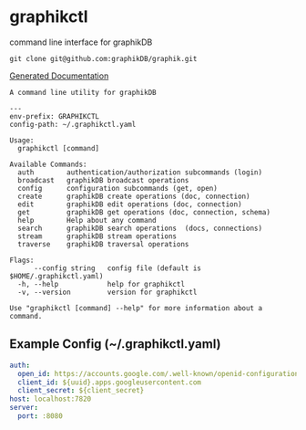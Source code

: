 # graphikctl

command line interface for graphikDB

    git clone git@github.com:graphikDB/graphik.git

[Generated Documentation](./docs/graphikctl.md)

```text
A command line utility for graphikDB

---
env-prefix: GRAPHIKCTL
config-path: ~/.graphikctl.yaml

Usage:
  graphikctl [command]

Available Commands:
  auth        authentication/authorization subcommands (login)
  broadcast   graphikDB broadcast operations
  config      configuration subcommands (get, open)
  create      graphikDB create operations (doc, connection)
  edit        graphikDB edit operations (doc, connection)
  get         graphikDB get operations (doc, connection, schema)
  help        Help about any command
  search      graphikDB search operations  (docs, connections)
  stream      graphikDB stream operations
  traverse    graphikDB traversal operations

Flags:
      --config string   config file (default is $HOME/.graphikctl.yaml)
  -h, --help            help for graphikctl
  -v, --version         version for graphikctl

Use "graphikctl [command] --help" for more information about a command.

```

## Example Config (~/.graphikctl.yaml)

```yaml
auth:
  open_id: https://accounts.google.com/.well-known/openid-configuration
  client_id: ${uuid}.apps.googleusercontent.com
  client_secret: ${client_secret}
host: localhost:7820
server:
  port: :8080
```